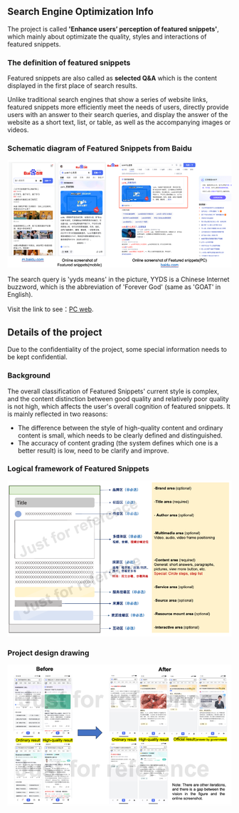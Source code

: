 ## Search Engine Optimization Info

The project is called **'Enhance users’ perception of featured snippets'**, which mainly about optimizate the quality, styles and interactions of featured snippets.

### The definition of featured snippets

Featured snippets are also called as **selected Q&A** which is the content displayed in the first place of search results. 

Unlike traditional search engines that show a series of website links, featured snippets more efficiently meet the needs of users, directly provide users with an answer to their search queries, and display the answer of the website as a short text, list, or table, as well as the accompanying images or videos.

### Schematic diagram of Featured Snippets from Baidu

![overall](overall.png)

The search query is 'yyds means' in the picture, YYDS is a Chinese Internet buzzword, which is the abbreviation of 'Forever God' (same as 'GOAT' in English).

Visit the link to see：[PC web](https://www.baidu.com/s?wd=yyds%E4%BB%80%E4%B9%88%E6%84%8F%E6%80%9D).


## Details of the project

Due to the confidentiality of the project, some special information needs to be kept confidential.

### Background

The overall classification of Featured Snippets' current style is complex, and the content distinction between good quality and relatively poor quality is not high, which affects the user's overall cognition of featured snippets. It is mainly reflected in two reasons: 

- The difference between the style of high-quality content and ordinary content is small, which needs to be clearly defined and distinguished.
- The accuracy of content grading (the system defines which one is a better result) is low, need to be clarify and improve.

### Logical framework of Featured Snippets

![logic](logic.png)

### Project design drawing

![design](design.png)
